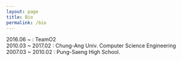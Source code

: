 ```yaml
---
layout: page
title: Bio
permalink: /bio
---
```

2016.06 ~ : TeamO2  
2010.03 ~ 2017.02 : Chung-Ang Univ. Computer Science Engineering
2007.03 ~ 2010.02 : Pung-Saeng High School.
